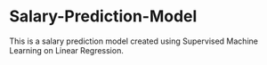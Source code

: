 # Salary-Prediction-Model
This is a salary prediction model created using Supervised Machine Learning on Linear Regression.
